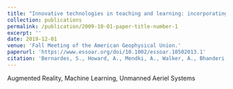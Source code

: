 ```yaml
---
title: "Innovative technologies in teaching and learning: incorporating recent developments in virtual and augmented reality into active learning at the University of Georgia"
collection: publications
permalink: /publication/2009-10-01-paper-title-number-1
excerpt: ''
date: 2019-12-01
venue: 'Fall Meeting of the American Geophysical Union.'
paperurl: 'https://www.essoar.org/doi/10.1002/essoar.10502013.1'
citation: 'Bernardes, S., Howard, A., Mendki, A., Walker, A., Bhanderi, D., Le, L., Tsao, A. & Madden, M. (2020). &quot;ED11B-0873 .&quot; <i>Earth and Space Science Open Archive</i>. 1(1).'
---
```

Augmented Reality, Machine Learning, Unmanned Aeriel Systems

